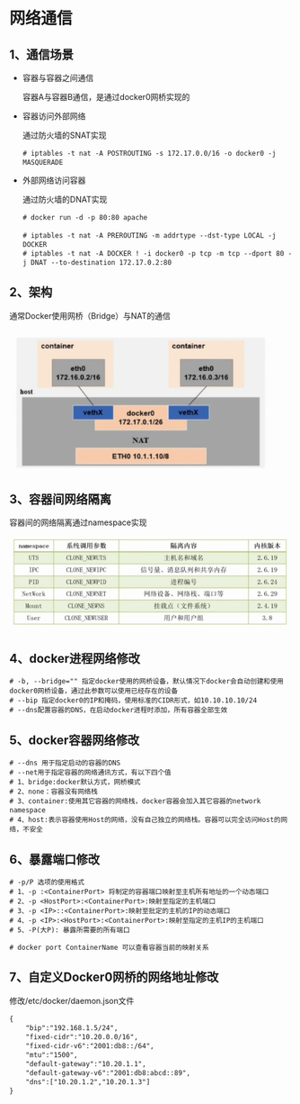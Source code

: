 # 网络通信

## 1、通信场景

- 容器与容器之间通信

  容器A与容器B通信，是通过docker0网桥实现的

- 容器访问外部网络

  通过防火墙的SNAT实现

  ```shell
  # iptables -t nat -A POSTROUTING -s 172.17.0.0/16 -o docker0 -j MASQUERADE
  ```

  

- 外部网络访问容器

  通过防火墙的DNAT实现

  ```shell
  # docker run -d -p 80:80 apache
  
  # iptables -t nat -A PREROUTING -m addrtype --dst-type LOCAL -j DOCKER
  # iptables -t nat -A DOCKER ! -i docker0 -p tcp -m tcp --dport 80 -j DNAT --to-destination 172.17.0.2:80
  ```

  

## 2、架构

通常Docker使用网桥（Bridge）与NAT的通信

<img src="images/net-1.jpg" alt="net-1" style="zoom:80%;" />

## 3、容器间网络隔离

容器间的网络隔离通过namespace实现

<img src="images/namespace.jpg" alt="namespace" style="zoom:80%;" />

## 4、docker进程网络修改

```shell
# -b, --bridge="" 指定docker使用的网桥设备，默认情况下docker会自动创建和使用docker0网桥设备，通过此参数可以使用已经存在的设备
# --bip 指定docker0的IP和掩码，使用标准的CIDR形式，如10.10.10.10/24
# --dns配置容器的DNS，在启动docker进程时添加，所有容器全部生效
```

## 5、docker容器网络修改

```shell
# --dns 用于指定启动的容器的DNS
# --net用于指定容器的网络通讯方式，有以下四个值
# 1、bridge:docker默认方式，网桥模式
# 2、none：容器没有网络栈
# 3、container:使用其它容器的网络栈，docker容器会加入其它容器的network namespace
# 4、host:表示容器使用Host的网络，没有自己独立的网络栈。容器可以完全访问Host的网络，不安全	
```

## 6、暴露端口修改

```shell
# -p/P 选项的使用格式
# 1、-p :<ContainerPort> 将制定的容器端口映射至主机所有地址的一个动态端口
# 2、-p <HostPort>:<ContainerPort>:映射至指定的主机端口
# 3、-p <IP>::<ContainerPort>:映射至批定的主机的IP的动态端口
# 4、-p <IP>:<HostPort>:<ContainerPort>:映射至指定的主机IP的主机端口
# 5、-P(大P): 暴露所需要的所有端口
```

```shell
# docker port ContainerName 可以查看容器当前的映射关系
```

## 7、自定义Docker0网桥的网络地址修改

修改/etc/docker/daemon.json文件

```shell
{
	"bip":"192.168.1.5/24",
	"fixed-cidr":"10.20.0.0/16",
	"fixed-cidr-v6":"2001:db8::/64",
	"mtu":"1500",
	"default-gateway":"10.20.1.1",
	"default-gateway-v6":"2001:db8:abcd::89",
	"dns":["10.20.1.2","10.20.1.3"]
}
```


